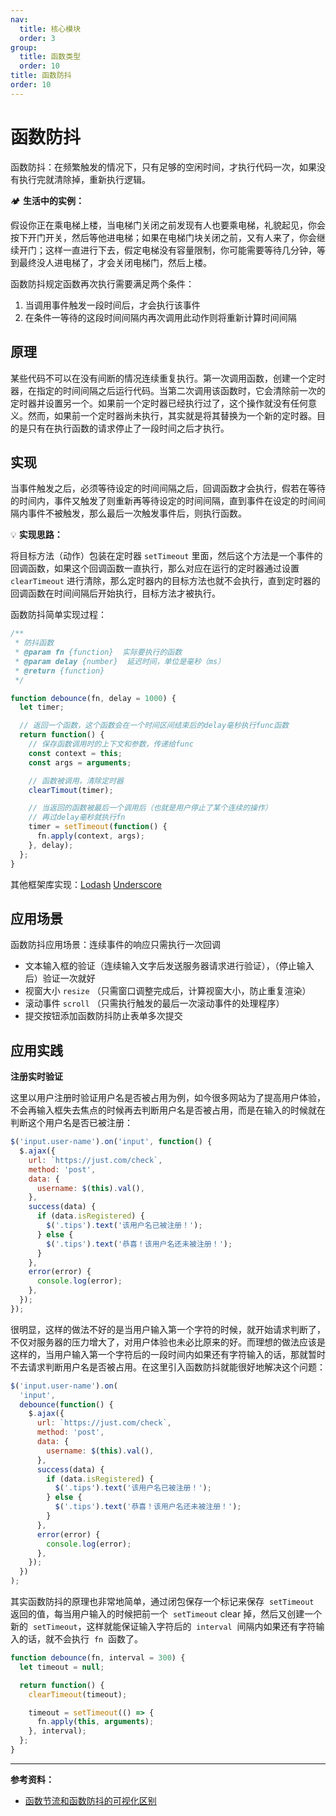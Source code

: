 ```yaml
---
nav:
  title: 核心模块
  order: 3
group:
  title: 函数类型
  order: 10
title: 函数防抖
order: 10
---
```


# 函数防抖

函数防抖：在频繁触发的情况下，只有足够的空闲时间，才执行代码一次，如果没有执行完就清除掉，重新执行逻辑。

🏕 **生活中的实例：**

假设你正在乘电梯上楼，当电梯门关闭之前发现有人也要乘电梯，礼貌起见，你会按下开门开关，然后等他进电梯；如果在电梯门块关闭之前，又有人来了，你会继续开门；这样一直进行下去，假定电梯没有容量限制，你可能需要等待几分钟，等到最终没人进电梯了，才会关闭电梯门，然后上楼。

函数防抖规定函数再次执行需要满足两个条件：

1. 当调用事件触发一段时间后，才会执行该事件
2. 在条件一等待的这段时间间隔内再次调用此动作则将重新计算时间间隔

## 原理

某些代码不可以在没有间断的情况连续重复执行。第一次调用函数，创建一个定时器，在指定的时间间隔之后运行代码。当第二次调用该函数时，它会清除前一次的定时器并设置另一个。如果前一个定时器已经执行过了，这个操作就没有任何意义。然而，如果前一个定时器尚未执行，其实就是将其替换为一个新的定时器。目的是只有在执行函数的请求停止了一段时间之后才执行。

## 实现

当事件触发之后，必须等待设定的时间间隔之后，回调函数才会执行，假若在等待的时间内，事件又触发了则重新再等待设定的时间间隔，直到事件在设定的时间间隔内事件不被触发，那么最后一次触发事件后，则执行函数。

💡 **实现思路：**

将目标方法（动作）包装在定时器 `setTimeout` 里面，然后这个方法是一个事件的回调函数，如果这个回调函数一直执行，那么对应在运行的定时器通过设置 `clearTimeout` 进行清除，那么定时器内的目标方法也就不会执行，直到定时器的回调函数在时间间隔后开始执行，目标方法才被执行。

函数防抖简单实现过程：

```js
/**
 * 防抖函数
 * @param fn {function}  实际要执行的函数
 * @param delay {number}  延迟时间，单位是毫秒（ms）
 * @return {function}
 */

function debounce(fn, delay = 1000) {
  let timer;

  // 返回一个函数，这个函数会在一个时间区间结束后的delay毫秒执行func函数
  return function() {
    // 保存函数调用时的上下文和参数，传递给func
    const context = this;
    const args = arguments;

    // 函数被调用，清除定时器
    clearTimout(timer);

    // 当返回的函数被最后一个调用后（也就是用户停止了某个连续的操作）
    // 再过delay毫秒就执行fn
    timer = setTimeout(function() {
      fn.apply(context, args);
    }, delay);
  };
}
```

其他框架库实现：[Lodash](https://github.com/lodash/lodash/blob/master/debounce.js) [Underscore](https://underscorejs.org/#debounce)

## 应用场景

函数防抖应用场景：连续事件的响应只需执行一次回调

- 文本输入框的验证（连续输入文字后发送服务器请求进行验证），（停止输入后）验证一次就好
- 视窗大小 `resize` （只需窗口调整完成后，计算视窗大小，防止重复渲染）
- 滚动事件 `scroll` （只需执行触发的最后一次滚动事件的处理程序）
- 提交按钮添加函数防抖防止表单多次提交

## 应用实践

**注册实时验证**

这里以用户注册时验证用户名是否被占用为例，如今很多网站为了提高用户体验，不会再输入框失去焦点的时候再去判断用户名是否被占用，而是在输入的时候就在判断这个用户名是否已被注册：

```js
$('input.user-name').on('input', function() {
  $.ajax({
    url: `https://just.com/check`,
    method: 'post',
    data: {
      username: $(this).val(),
    },
    success(data) {
      if (data.isRegistered) {
        $('.tips').text('该用户名已被注册！');
      } else {
        $('.tips').text('恭喜！该用户名还未被注册！');
      }
    },
    error(error) {
      console.log(error);
    },
  });
});
```

很明显，这样的做法不好的是当用户输入第一个字符的时候，就开始请求判断了，不仅对服务器的压力增大了，对用户体验也未必比原来的好。而理想的做法应该是这样的，当用户输入第一个字符后的一段时间内如果还有字符输入的话，那就暂时不去请求判断用户名是否被占用。在这里引入函数防抖就能很好地解决这个问题：

```js
$('input.user-name').on(
  'input',
  debounce(function() {
    $.ajax({
      url: `https://just.com/check`,
      method: 'post',
      data: {
        username: $(this).val(),
      },
      success(data) {
        if (data.isRegistered) {
          $('.tips').text('该用户名已被注册！');
        } else {
          $('.tips').text('恭喜！该用户名还未被注册！');
        }
      },
      error(error) {
        console.log(error);
      },
    });
  })
);
```

其实函数防抖的原理也非常地简单，通过闭包保存一个标记来保存  `setTimeout`  返回的值，每当用户输入的时候把前一个  `setTimeout` clear 掉，然后又创建一个新的  `setTimeout`，这样就能保证输入字符后的  `interval`  间隔内如果还有字符输入的话，就不会执行  `fn`  函数了。

```js
function debounce(fn, interval = 300) {
  let timeout = null;

  return function() {
    clearTimeout(timeout);

    timeout = setTimeout(() => {
      fn.apply(this, arguments);
    }, interval);
  };
}
```

---

**参考资料：**

- [函数节流和函数防抖的可视化区别](http://demo.nimius.net/debounce_throttle/)
